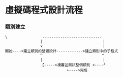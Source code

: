 # 虛擬碼程式設計流程
### 類別建立
```
\                ---------------------------
				|							|
				v							|
開始---->建立類別的整體設計------------>建立類別中的子程式
				^							^
				|							|
				【----->複審並測試整個類別 <----┘ 
							∟---->完成
```	
<!--stackedit_data:
eyJoaXN0b3J5IjpbMTU0Njk1MjI3MSw2MDMwNDc0NTVdfQ==
-->